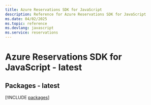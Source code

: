 ```yaml
---
title: Azure Reservations SDK for JavaScript
description: Reference for Azure Reservations SDK for JavaScript
ms.date: 04/02/2025
ms.topic: reference
ms.devlang: javascript
ms.service: reservations
---
```

# Azure Reservations SDK for JavaScript - latest
## Packages - latest
[!INCLUDE [packages](reservations-index.md)]